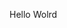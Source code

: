 Hello Wolrd







































































































































































































































































































































































































































































































































































































































































































































































































































































































































































































































































































































































































































































